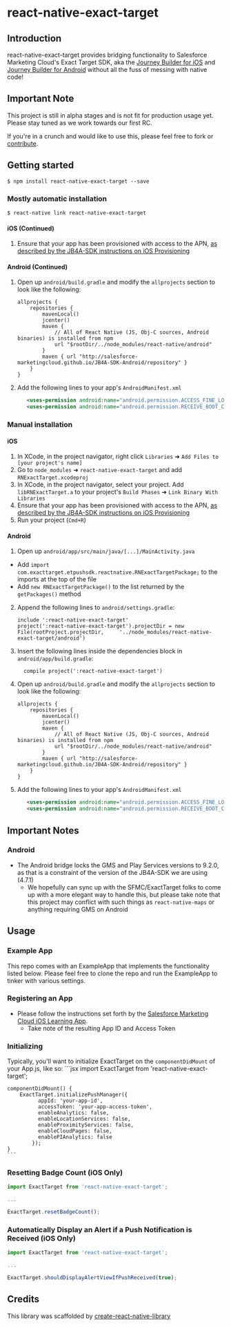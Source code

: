 # react-native-exact-target

## Introduction

react-native-exact-target provides bridging functionality to Salesforce Marketing Cloud's Exact Target SDK, aka the [Journey Builder for iOS](http://salesforce-marketingcloud.github.io/JB4A-SDK-iOS/) and [Journey Builder for Android](http://salesforce-marketingcloud.github.io/JB4A-SDK-Android/) without all the fuss of messing with native code!

## Important Note

This project is still in alpha stages and is not fit for production usage yet. Please stay tuned as we work towards our first RC.

If you're in a crunch and would like to use this, please feel free to fork or [contribute](CONTRIBUTING.MD).

## Getting started

`$ npm install react-native-exact-target --save`

### Mostly automatic installation

`$ react-native link react-native-exact-target`

#### iOS (Continued)

1. Ensure that your app has been provisioned with access to the APN, [as described by the JB4A-SDK instructions on iOS Provisioning](https://github.com/salesforce-marketingcloud/LearningAppIos#0017)

#### Android (Continued)

1. Open up `android/build.gradle` and modify the `allprojects` section to look like the following:
    ```
    allprojects {
        repositories {
            mavenLocal()
            jcenter()
            maven {
                // All of React Native (JS, Obj-C sources, Android binaries) is installed from npm
                url "$rootDir/../node_modules/react-native/android"
            }
            maven { url "http://salesforce-marketingcloud.github.io/JB4A-SDK-Android/repository" }
        }
    }
    ```

2. Add the following lines to your app's `AndroidManifest.xml`
    ```xml
       <uses-permission android:name="android.permission.ACCESS_FINE_LOCATION" />
       <uses-permission android:name="android.permission.RECEIVE_BOOT_COMPLETED" />
    ```
    
### Manual installation

#### iOS

1. In XCode, in the project navigator, right click `Libraries` ➜ `Add Files to [your project's name]`
2. Go to `node_modules` ➜ `react-native-exact-target` and add `RNExactTarget.xcodeproj`
3. In XCode, in the project navigator, select your project. Add `libRNExactTarget.a` to your project's `Build Phases` ➜ `Link Binary With Libraries`
4. Ensure that your app has been provisioned with access to the APN, [as described by the JB4A-SDK instructions on iOS Provisioning](https://github.com/salesforce-marketingcloud/LearningAppIos#0017)
5. Run your project (`Cmd+R`)

#### Android

1. Open up `android/app/src/main/java/[...]/MainActivity.java`
  - Add `import com.exacttarget.etpushsdk.reactnative.RNExactTargetPackage;` to the imports at the top of the file
  - Add `new RNExactTargetPackage()` to the list returned by the `getPackages()` method
2. Append the following lines to `android/settings.gradle`:
  	```
  	include ':react-native-exact-target'
  	project(':react-native-exact-target').projectDir = new File(rootProject.projectDir, 	'../node_modules/react-native-exact-target/android')
  	```
3. Insert the following lines inside the dependencies block in `android/app/build.gradle`:
  	```
      compile project(':react-native-exact-target')
  	```
4. Open up `android/build.gradle` and modify the `allprojects` section to look like the following:
    ```
    allprojects {
        repositories {
            mavenLocal()
            jcenter()
            maven {
                // All of React Native (JS, Obj-C sources, Android binaries) is installed from npm
                url "$rootDir/../node_modules/react-native/android"
            }
            maven { url "http://salesforce-marketingcloud.github.io/JB4A-SDK-Android/repository" }
        }
    }
    ```

5. Add the following lines to your app's `AndroidManifest.xml`
    ```xml
       <uses-permission android:name="android.permission.ACCESS_FINE_LOCATION" />
       <uses-permission android:name="android.permission.RECEIVE_BOOT_COMPLETED" />
    ```

## Important Notes

### Android

* The Android bridge locks the GMS and Play Services versions to 9.2.0, as that is a constraint of the version of the JB4A-SDK we are using (4.7.1)
  * We hopefully can sync up with the SFMC/ExactTarget folks to come up with a more elegant way to handle this, but please take note that this project may conflict with such things as `react-native-maps` or anything requiring GMS on Android

## Usage

### Example App

This repo comes with an ExampleApp that implements the functionality listed below. Please feel free to clone the repo and run the ExampleApp to tinker with various settings.

### Registering an App

* Please follow the instructions set forth by the <a href="https://github.com/ericnograles/LearningAppIos/blob/master/README.md#create-your-apps-in-the-app-center" target="_blank">Salesforce Marketing Cloud iOS Learning App</a>.
  * Take note of the resulting App ID and Access Token

### Initializing

Typically, you'll want to initialize ExactTarget on the `componentDidMount` of your App.js, like so:
    ```jsx
    import ExactTarget from 'react-native-exact-target';
    
    componentDidMount() {
        ExactTarget.initializePushManager({
              appId: 'your-app-id',
              accessToken: 'your-app-access-token',
              enableAnalytics: false,
              enableLocationServices: false,
              enableProximityServices: false,
              enableCloudPages: false,
              enablePIAnalytics: false
            });
    }
    ```

### Resetting Badge Count (iOS Only)

```jsx
import ExactTarget from 'react-native-exact-target';

...

ExactTarget.resetBadgeCount();
```

### Automatically Display an Alert if a Push Notification is Received (iOS Only)

```jsx
import ExactTarget from 'react-native-exact-target';

...

ExactTarget.shouldDisplayAlertViewIfPushReceived(true);
```

## Credits

This library was scaffolded by [create-react-native-library](https://github.com/frostney/react-native-create-library)
  
